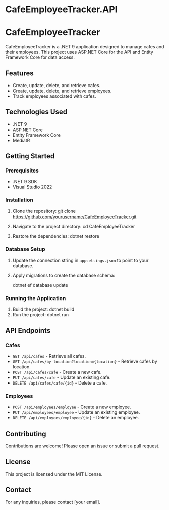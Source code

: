 # CafeEmployeeTracker.API

 # CafeEmployeeTracker

CafeEmployeeTracker is a .NET 9 application designed to manage cafes and their employees. This project uses ASP.NET Core for the API and Entity Framework Core for data access.

## Features

- Create, update, delete, and retrieve cafes.
- Create, update, delete, and retrieve employees.
- Track employees associated with cafes.

## Technologies Used

- .NET 9
- ASP.NET Core
- Entity Framework Core
- MediatR

## Getting Started

### Prerequisites

- .NET 9 SDK
- Visual Studio 2022

### Installation

1. Clone the repository:
git clone https://github.com/yourusername/CafeEmployeeTracker.git


2. Navigate to the project directory: cd CafeEmployeeTracker
3. Restore the dependencies: dotnet restore


### Database Setup

1. Update the connection string in `appsettings.json` to point to your database.
2. Apply migrations to create the database schema:

   dotnet ef database update
### Running the Application

1. Build the project:
    dotnet build
2. Run the project:
   dotnet run

## API Endpoints

### Cafes

- `GET /api/cafes` - Retrieve all cafes.
- `GET /api/cafes/by-location?location={location}` - Retrieve cafes by location.
- `POST /api/cafes/cafe` - Create a new cafe.
- `PUT /api/cafes/cafe` - Update an existing cafe.
- `DELETE /api/cafes/cafe/{id}` - Delete a cafe.

### Employees

- `POST /api/employees/employee` - Create a new employee.
- `PUT /api/employees/employee` - Update an existing employee.
- `DELETE /api/employees/employee/{id}` - Delete an employee.

## Contributing

Contributions are welcome! Please open an issue or submit a pull request.

## License

This project is licensed under the MIT License.

## Contact

For any inquiries, please contact [your email].
    
    
